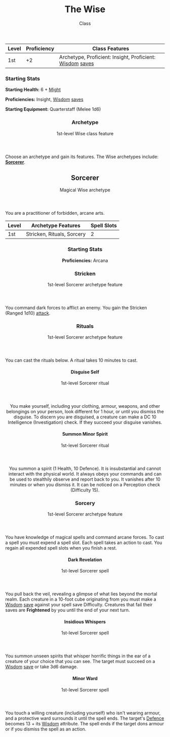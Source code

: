 <header>

# The Wise

<p class="subheading">Class</p>

</header>

| Level | Proficiency | Class Features  |
| ----  | ----------- |- |
| 1st   | +2          | Archetype, Proficient: Insight, Proficient: [Wisdom](pages/characters/attributes.md?id=wisdom) [saves](pages/rules/rolling.md?id=saves) |

### Starting Stats

**Starting Health:** 6 + [Might](pages/characters/attributes.md?id=might)

**Proficiencies:** Insight, [Wisdom](pages/characters/attributes.md?id=wisdom) [saves](rules/rolling.md?id=saves)

**Starting Equipment:** Quarterstaff (Melee 1d6)

<header>

### Archetype

<p class="subheading">1st-level Wise class feature</p>

</header>

Choose an archetype and gain its features. The Wise archetypes include: **[Sorcerer](pages/classes/wise.md?id=sorcerer)**.

<header>

## Sorcerer

<p class="subheading">Magical Wise archetype</p>

</header>

You are a practitioner of forbidden, arcane arts.

| Level | Archetype Features         | Spell Slots |
| ----  | -------------------------- | ----------- |
| 1st   | Stricken, Rituals, Sorcery | 2           |

<header>

### Starting Stats

**Proficiencies:** Arcana

### Stricken

<p class="subheading">1st-level Sorcerer archetype feature</p>

</header>

You command dark forces to afflict an enemy. You gain the Stricken (Ranged 1d10) [attack](pages/combat/attacks.md).

<header>

### Rituals

<p class="subheading">1st-level Sorcerer archetype feature</p>

</header>

You can cast the rituals below. A ritual takes 10 minutes to cast.

<header>

<section class="spells">

<section class="spell">

<header>

#### Disguise Self

<p class="subheading">1st-level Sorcerer ritual</p>

</header>

You make yourself, including your clothing, armour, weapons, and other belongings on your person, look different for 1 hour, or until you dismiss the disguise. To discern you are disguised, a creature can make a DC 10 Intelligence (Investigation) check. If they succeed your disguise vanishes.

</section>

<section class="spell">

<header>

#### Summon Minor Spirit

<p class="subheading">1st-level Sorcerer ritual</p>

</header>

You summon a spirit (1 Health, 10 Defence). It is insubstantial and cannot interact with the physical world. It always obeys your commands and can be used to stealthily observe and report back to you. It vanishes after 10 minutes or when you dismiss it. It can be noticed on a  Perception check (Difficulty 15).

</section>

</section>

### Sorcery

<p class="subheading">1st-level Sorcerer archetype feature</p>

</header>

You have knowledge of magical spells and command arcane forces. To cast a spell you must expend a spell slot. Each spell takes an action to cast. You regain all expended spell slots when you finish a rest.

<section class="spells">

<section class="spell">

<header>

#### Dark Revelation

<p class="subheading">1st-level Sorcerer spell</p>

</header>

You pull back the veil, revealing a glimpse of what lies beyond the mortal realm. Each creature in a 10-foot cube originating from you must make a [Wisdom](pages/characters/attributes.md?id=wisdom) [save](pages/rules/rolling.md?id=saves) against your spell save Difficulty. Creatures that fail their saves are **Frightened** by you until the end of your next turn.

</section>

<section class="spell">

<header>

#### Insidious Whispers

<p class="subheading">1st-level Sorcerer spell</p>

</header>

You summon unseen spirits that whisper horrific things in the ear of a creature of your choice that you can see. The target must succeed on a [Wisdom](pages/characters/attributes.md?id=wisdom) [save](pages/rules/rolling.md?id=saves) or take 3d6 damage.

</section>

<section class="spell">

<header>

#### Minor Ward

<p class="subheading">1st-level Sorcerer spell</p>

</header>

You touch a willing creature (including yourself) who isn't wearing armour, and a protective ward surrounds it until the spell ends. The target's [Defence](pages/combat/defence.md) becomes 13 + its [Wisdom](pages/characters/attributes.md?id=wisdom) attribute. The spell ends if the target dons armour or if you dismiss the spell as an action.

</section>

</section>
